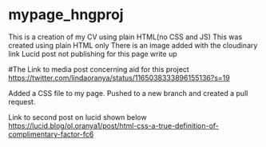 # mypage_hngproj
This is a creation of my CV using plain HTML(no CSS and JS)
This was created using plain HTML only
There is an image added with the cloudinary link
Lucid post not publishing for this page write up

#The Link to media post concerning aid for this project
https://twitter.com/lindaoranya/status/1165038333896155136?s=19

Added a CSS file to my page.
Pushed to a new branch and created a pull request.

Link to second post on lucid shown below
https://lucid.blog/ol.oranya1/post/html-css-a-true-definition-of-complimentary-factor-fc6

